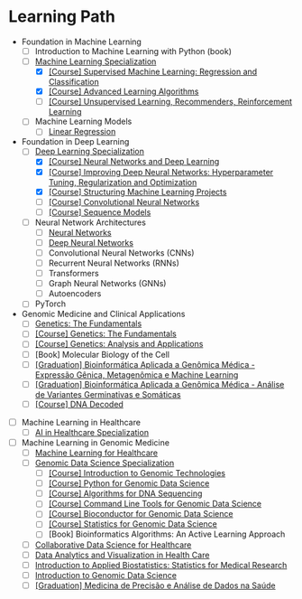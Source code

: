 # Learning Path

- Foundation in Machine Learning
  - [ ] Introduction to Machine Learning with Python (book)
  - [ ] [Machine Learning Specialization](https://www.deeplearning.ai/courses/machine-learning-specialization)
    - [X] [[Course] Supervised Machine Learning: Regression and Classification](https://www.coursera.org/learn/machine-learning)
    - [X] [[Course] Advanced Learning Algorithms](https://www.coursera.org/learn/advanced-learning-algorithms)
    - [ ] [[Course] Unsupervised Learning, Recommenders, Reinforcement Learning](https://www.coursera.org/learn/unsupervised-learning-recommenders-reinforcement-learning)
  - [ ] Machine Learning Models
    - [ ] [Linear Regression](https://www.iamtk.co/building-a-linear-regression-from-scratch-with-python-and-mathematics)
- Foundation in Deep Learning
  - [ ] [Deep Learning Specialization](https://www.coursera.org/specializations/deep-learning)
    - [X] [[Course] Neural Networks and Deep Learning](https://www.coursera.org/learn/neural-networks-deep-learning)
    - [X] [[Course] Improving Deep Neural Networks: Hyperparameter Tuning, Regularization and Optimization](https://www.coursera.org/learn/deep-neural-network)
    - [X] [[Course] Structuring Machine Learning Projects](https://www.coursera.org/learn/machine-learning-projects)
    - [ ] [[Course] Convolutional Neural Networks](https://www.coursera.org/learn/convolutional-neural-networks)
    - [ ] [[Course] Sequence Models](https://www.coursera.org/learn/nlp-sequence-models)
  - [ ] Neural Network Architectures
    - [ ] [Neural Networks](https://www.iamtk.co/building-a-neural-network-from-scratch-with-mathematics-and-python)
    - [ ] [Deep Neural Networks](https://www.iamtk.co/building-a-deep-neural-network-from-scratch)
    - [ ] Convolutional Neural Networks (CNNs)
    - [ ] Recurrent Neural Networks (RNNs)
    - [ ] Transformers
    - [ ] Graph Neural Networks (GNNs)
    - [ ] Autoencoders
  - [ ] PyTorch
- Genomic Medicine and Clinical Applications
  - [ ] [Genetics: The Fundamentals](https://www.edx.org/learn/genetics/massachusetts-institute-of-technology-genetics-the-fundamentals)
  - [ ] [[Course] Genetics: The Fundamentals](https://www.edx.org/learn/genetics/massachusetts-institute-of-technology-genetics-the-fundamentals)
  - [ ] [[Course] Genetics: Analysis and Applications](https://www.edx.org/learn/genetics/massachusetts-institute-of-technology-genetics-analysis-and-applications)
  - [ ] [Book] Molecular Biology of the Cell
  - [ ] [[Graduation] Bioinformática Aplicada a Genômica Médica - Expressão Gênica, Metagenômica e Machine Learning](https://ensino.einstein.br/pos_bioinformatica_aplicada_genomica_med_eg_p5406/p)
  - [ ] [[Graduation] Bioinformática Aplicada a Genômica Médica - Análise de Variantes Germinativas e Somáticas](https://ensino.einstein.br/pos_bioinformatica_aplicada_genomica_med_av_p5405/p)
  - [ ] [[Course] DNA Decoded](https://www.coursera.org/learn/dna-decoded)
- [ ] Machine Learning in Healthcare
  - [ ] [AI in Healthcare Specialization](https://www.coursera.org/specializations/ai-healthcare)
- [ ] Machine Learning in Genomic Medicine
  - [ ] [Machine Learning for Healthcare](https://ocw.mit.edu/courses/6-s897-machine-learning-for-healthcare-spring-2019)
  - [ ] [Genomic Data Science Specialization](https://www.coursera.org/specializations/genomic-data-science)
    - [ ] [[Course] Introduction to Genomic Technologies](https://www.coursera.org/learn/introduction-genomics)
    - [ ] [[Course] Python for Genomic Data Science](https://www.coursera.org/learn/python-genomics)
    - [ ] [[Course] Algorithms for DNA Sequencing](https://www.coursera.org/learn/dna-sequencing)
    - [ ] [[Course] Command Line Tools for Genomic Data Science](https://www.coursera.org/learn/genomic-tools)
    - [ ] [[Course] Bioconductor for Genomic Data Science](https://www.coursera.org/learn/bioconductor)
    - [ ] [[Course] Statistics for Genomic Data Science](https://www.coursera.org/learn/statistical-genomics)
    - [ ] [Book] Bioinformatics Algorithms: An Active Learning Approach
  - [ ] [Collaborative Data Science for Healthcare](https://www.edx.org/learn/data-science/massachusetts-institute-of-technology-collaborative-data-science-for-healthcare)
  - [ ] [Data Analytics and Visualization in Health Care](https://www.edx.org/learn/data-analysis/rochester-institute-of-technology-data-analytics-and-visualization-in-health-care)
  - [ ] [Introduction to Applied Biostatistics: Statistics for Medical Research](https://www.edx.org/learn/biostatistics/osaka-university-introduction-to-applied-biostatistics-statistics-for-medical-research)
  - [ ] [Introduction to Genomic Data Science](https://www.edx.org/learn/bioinformatics/the-university-of-california-san-diego-introduction-to-genomic-data-science)
  - [ ] [[Graduation] Medicina de Precisão e Análise de Dados na Saúde](https://ensino.einstein.br/pos_medicina_precisao_analise_dados_saude_p14796/p)
